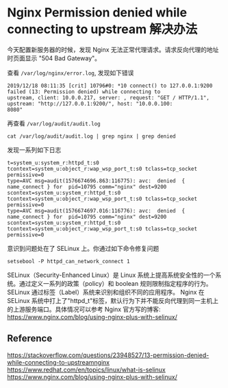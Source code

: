 # Nginx Permission denied while connecting to upstream 解决办法

今天配置新服务器的时候，发现 Nginx 无法正常代理请求。请求反向代理的地址时页面显示 "504 Bad Gateway"。

查看 `/var/log/nginx/error.log`, 发现如下错误
```
2019/12/18 08:11:35 [crit] 10796#0: *10 connect() to 127.0.0.1:9200 failed (13: Permission denied) while connecting to 
upstream, client: 10.0.0.217, server: , request: "GET / HTTP/1.1", upstream: "http://127.0.0.1:9200/", host: "10.0.0.100:
8080"
```

再查看 `/var/log/audit/audit.log`

```
cat /var/log/audit/audit.log | grep nginx | grep denied
```

发现一系列如下日志

```
t=system_u:system_r:httpd_t:s0 tcontext=system_u:object_r:wap_wsp_port_t:s0 tclass=tcp_socket permissive=0
type=AVC msg=audit(1576674696.863:116775): avc:  denied  { name_connect } for  pid=10795 comm="nginx" dest=9200 scontext=system_u:system_r:httpd_t:s0 tcontext=system_u:object_r:wap_wsp_port_t:s0 tclass=tcp_socket permissive=0
type=AVC msg=audit(1576674697.016:116776): avc:  denied  { name_connect } for  pid=10795 comm="nginx" dest=9200 scontext=system_u:system_r:httpd_t:s0 tcontext=system_u:object_r:wap_wsp_port_t:s0 tclass=tcp_socket permissive=0
```

意识到问题处在了 SELinux 上。你通过如下命令修复问题
```
setsebool -P httpd_can_network_connect 1
```
SELinux（Security-Enhanced Linux）是 Linux 系统上提高系统安全性的一个系统。通过定义一系列的政策（policy）和 boolean 规则限制指定程序的行为。
SELinux 通过标签（Label）系统来识别和组织不同的应用程序。
Nginx 在 SELinux 系统中打上了"httpd_t"标签，默认行为下并不能反向代理到同一主机上的上游服务端口。具体情况可以参考 Nginx 官方写的博客:  
https://www.nginx.com/blog/using-nginx-plus-with-selinux/

## Reference

https://stackoverflow.com/questions/23948527/13-permission-denied-while-connecting-to-upstreamnginx  
https://www.redhat.com/en/topics/linux/what-is-selinux  
https://www.nginx.com/blog/using-nginx-plus-with-selinux/  
